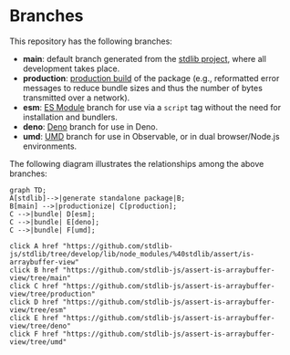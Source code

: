 <!--

@license Apache-2.0

Copyright (c) 2022 The Stdlib Authors.

Licensed under the Apache License, Version 2.0 (the "License");
you may not use this file except in compliance with the License.
You may obtain a copy of the License at

    http://www.apache.org/licenses/LICENSE-2.0

Unless required by applicable law or agreed to in writing, software
distributed under the License is distributed on an "AS IS" BASIS,
WITHOUT WARRANTIES OR CONDITIONS OF ANY KIND, either express or implied.
See the License for the specific language governing permissions and
limitations under the License.

-->

# Branches

This repository has the following branches:

-   **main**: default branch generated from the [stdlib project][stdlib-url], where all development takes place.
-   **production**: [production build][production-url] of the package (e.g., reformatted error messages to reduce bundle sizes and thus the number of bytes transmitted over a network).
-   **esm**: [ES Module][esm-url] branch for use via a `script` tag without the need for installation and bundlers.
-   **deno**: [Deno][deno-url] branch for use in Deno.
-   **umd**: [UMD][umd-url] branch for use in Observable, or in dual browser/Node.js environments.

The following diagram illustrates the relationships among the above branches:

```mermaid
graph TD;
A[stdlib]-->|generate standalone package|B;
B[main] -->|productionize| C[production];
C -->|bundle| D[esm];
C -->|bundle| E[deno];
C -->|bundle| F[umd];

click A href "https://github.com/stdlib-js/stdlib/tree/develop/lib/node_modules/%40stdlib/assert/is-arraybuffer-view"
click B href "https://github.com/stdlib-js/assert-is-arraybuffer-view/tree/main"
click C href "https://github.com/stdlib-js/assert-is-arraybuffer-view/tree/production"
click D href "https://github.com/stdlib-js/assert-is-arraybuffer-view/tree/esm"
click E href "https://github.com/stdlib-js/assert-is-arraybuffer-view/tree/deno"
click F href "https://github.com/stdlib-js/assert-is-arraybuffer-view/tree/umd"
```

[stdlib-url]: https://github.com/stdlib-js/stdlib/tree/develop/lib/node_modules/%40stdlib/assert/is-arraybuffer-view
[production-url]: https://github.com/stdlib-js/assert-is-arraybuffer-view/tree/production
[deno-url]: https://github.com/stdlib-js/assert-is-arraybuffer-view/tree/deno
[umd-url]: https://github.com/stdlib-js/assert-is-arraybuffer-view/tree/umd
[esm-url]: https://github.com/stdlib-js/assert-is-arraybuffer-view/tree/esm